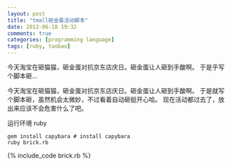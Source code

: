 ```yaml
---
layout: post
title: "tmall砸金蛋活动脚本"
date: 2012-06-18 19:32
comments: true
categories: [programming language]
tags: [ruby, taobao]
---
```


今天淘宝在砸猫猫，砸金蛋对抗京东店庆日。砸金蛋让人砸到手酸啊。
于是乎写个脚本砸...

<!-- more -->

今天淘宝在砸猫猫，砸金蛋对抗京东店庆日。砸金蛋让人砸到手酸啊。
于是就写个脚本砸，虽然机会太微妙，不过看着自动砸挺开心哈。
现在活动都过去了，放出来应该不会危害什么了吧。

运行环境 ruby

    gem install capybara # install capybara
    ruby brick.rb

{% include_code brick.rb %}
